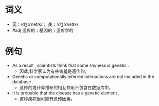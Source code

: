 # 词义
- 英：/dʒəˈnetɪk/； 美：/dʒəˈnetɪk/
- #adj 遗传的；基因的；遗传学的
# 例句
- As a result , scientists think that some shyness is genetic .
	- 因此,科学家认为有些害羞是遗传的。
- Genetic or computationally inferred interactions are not included in the database .
	- 遗传的或计算推断的相互作用不包含在数据库中。
- It is probable that the disease has a genetic element .
	- 这种疾病很可能有遗传因素。
